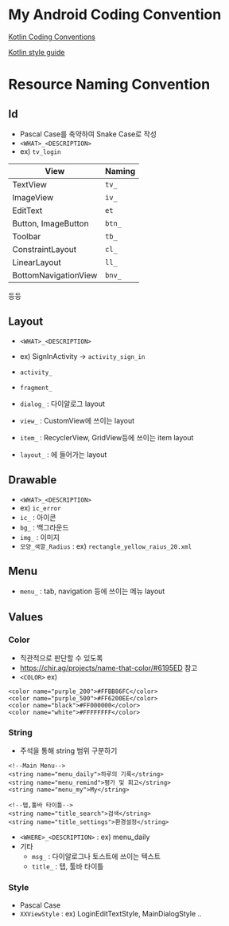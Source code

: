 # My Android Coding Convention


[Kotlin Coding Conventions](https://kotlinlang.org/docs/reference/coding-conventions.html)

[Kotlin style guide](https://developer.android.com/kotlin/style-guide)

# Resource Naming Convention

## Id

- Pascal Case를 축약하여 Snake Case로 작성
- `<WHAT>_<DESCRIPTION>`
- ex) `tv_login`

|View|Naming|
|-|-|
|TextView|`tv_`|
|ImageView|`iv_`|
|EditText|`et`|
|Button, ImageButton|`btn_`|
|Toolbar|`tb_`|
|ConstraintLayout|`cl_`|
|LinearLayout|`ll_`|
|BottomNavigationView|`bnv_`|

등등

## Layout

- `<WHAT>_<DESCRIPTION>`
- ex) SignInActivity -> `activity_sign_in`

- `activity_`
- `fragment_`
- `dialog_` : 다이알로그 layout
- `view_` : CustomView에 쓰이는 layout
- `item_` : RecyclerView, GridView등에 쓰이는 item layout
- `layout_` : <include/>에 들어가는 layout

## Drawable
- `<WHAT>_<DESCRIPTION>`
- ex) `ic_error`
- `ic_` : 아이콘
- `bg_` : 백그라운드
- `img_` : 이미지
- `모양_색깔_Radius` : ex) `rectangle_yellow_raius_20.xml`

## Menu

- `menu_` : tab, navigation 등에 쓰이는 메뉴 layout

## Values

### Color

- 직관적으로 판단할 수 있도록
- https://chir.ag/projects/name-that-color/#6195ED 참고
- `<COLOR>`
ex)

```
<color name="purple_200">#FFBB86FC</color>
<color name="purple_500">#FF6200EE</color>
<color name="black">#FF000000</color>
<color name="white">#FFFFFFFF</color>
```

### String

- 주석을 통해 string 범위 구분하기

```
<!--Main Menu-->
<string name="menu_daily">하루의 기록</string>
<string name="menu_remind">평가 및 회고</string>
<string name="menu_my">My</string>

<!--탭,툴바 타이틀-->
<string name="title_search">검색</string>
<string name="title_settings">환경설정</string>
```

- `<WHERE>_<DESCRIPTION>` : ex) menu_daily
- 기타
  - `msg_` : 다이알로그나 토스트에 쓰이는 텍스트
  - `title_` : 탭, 툴바 타이틀

### Style
- Pascal Case
- `XXViewStyle` : ex) LoginEditTextStyle, MainDialogStyle ..
